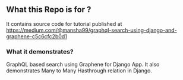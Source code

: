 ## What this Repo is for ?
It contains source code for tutorial published at
https://medium.com/@mansha99/graphql-search-using-django-and-graphene-c5c6cfc2b0d1

### What it demonstrates?
GraphQL based search using Graphene for Django App. It also demonstrates Many to Many Hasthrough relation in Django.